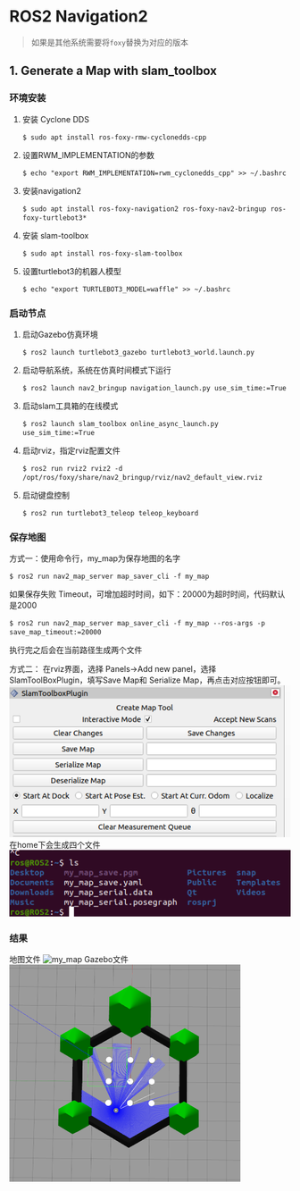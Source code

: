 # ROS2 Navigation2

> 如果是其他系统需要将`foxy`替换为对应的版本

## 1. Generate a Map with slam_toolbox

### 环境安装

1. 安装 Cyclone DDS 
    ```shell
    $ sudo apt install ros-foxy-rmw-cyclonedds-cpp
    ```

2. 设置RWM_IMPLEMENTATION的参数
   ```shell
   $ echo "export RWM_IMPLEMENTATION=rwm_cyclonedds_cpp" >> ~/.bashrc
   ```

3. 安装navigation2
   ```shell
   $ sudo apt install ros-foxy-navigation2 ros-foxy-nav2-bringup ros-foxy-turtlebot3*
   ```

4. 安装 slam-toolbox
   ```shell
   $ sudo apt install ros-foxy-slam-toolbox
   ```

5. 设置turtlebot3的机器人模型
   ```shell
   $ echo "export TURTLEBOT3_MODEL=waffle" >> ~/.bashrc
   ```

### 启动节点

1. 启动Gazebo仿真环境

   ```shell
   $ ros2 launch turtlebot3_gazebo turtlebot3_world.launch.py
   ```

2. 启动导航系统，系统在仿真时间模式下运行

   ```shell
   $ ros2 launch nav2_bringup navigation_launch.py use_sim_time:=True
   ```

3. 启动slam工具箱的在线模式

   ```shell
   $ ros2 launch slam_toolbox online_async_launch.py use_sim_time:=True
   ```


9. 启动rviz，指定rviz配置文件

   ```shell
   $ ros2 run rviz2 rviz2 -d /opt/ros/foxy/share/nav2_bringup/rviz/nav2_default_view.rviz 
   ```

10. 启动键盘控制

    ```shell
    $ ros2 run turtlebot3_teleop teleop_keyboard
    ```

### 保存地图
方式一：使用命令行，my_map为保存地图的名字

```shell
$ ros2 run nav2_map_server map_saver_cli -f my_map
```
如果保存失败 Timeout，可增加超时时间，如下：20000为超时时间，代码默认是2000
```shell
$ ros2 run nav2_map_server map_saver_cli -f my_map --ros-args -p save_map_timeout:=20000
```
执行完之后会在当前路径生成两个文件

方式二：
在rviz界面，选择 Panels->Add new panel，选择 SlamToolBoxPlugin，填写Save Map和 Serialize Map，再点击对应按钮即可。
![SlamToolBoxPlugin](figures/SlamToolBoxPlugin.png)
在home下会生成四个文件
![my_map_save](figures/my_map_save.png)

### 结果

地图文件
![my_map](figures/my_map.pgm)
Gazebo文件
<img src="/figures/Gazebo.png" alt="Gazebo" style="zoom:50%;" />
